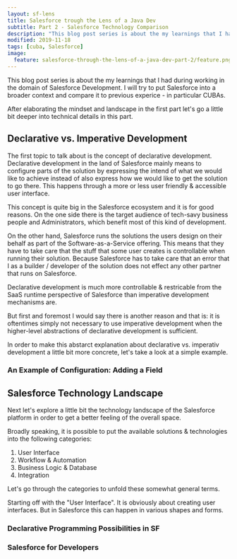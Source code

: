 ```yaml
---
layout: sf-lens
title: Salesforce trough the Lens of a Java Dev
subtitle: Part 2 - Salesforce Technology Comparison
description: "This blog post series is about the my learnings that I had during working in the domain of Salesforce Development. I will try to put SF into a broader context and compare it to previous experice - in particular CUBA"
modified: 2019-11-18
tags: [cuba, Salesforce]
image:
  feature: salesforce-through-the-lens-of-a-java-dev-part-2/feature.png
---
```

This blog post series is about the my learnings that I had during working in the domain of Salesforce Development. I will try to put Salesforce into a broader context and compare it to previous experice - in particular CUBAs.

<!-- more -->

After elaborating the mindset and landscape in the first part let's go a little bit deeper into technical details in this part. 

## Declarative vs. Imperative Development

The first topic to talk about is the concept of declarative development. Declarative development in the land of Salesforce mainly means to configure parts of the solution by expressing the intend of what we would like to achieve instead of also express how we would like to get the solution to go there. This happens through a more or less user friendly & accessible user interface.

This concept is quite big in the Salesforce ecosystem and it is for good reasons. On the one side there is the target audience of tech-savy business people and Administrators, which benefit most of this kind of development. 

On the other hand, Salesforce runs the solutions the users design on their behalf as part of the Software-as-a-Service offering. This means that they have to take care that the stuff that some user creates is controllable when running their solution. Because Salesforce has to take care that an error that I as a builder / developer of the solution does not effect any other partner that runs on Salesforce.

Declarative development is much more controllable & restricable from the SaaS runtime perspective of Salesforce than imperative development mechanisms are.

But first and foremost I would say there is another reason and that is: it is oftentimes simply not necessary to use imperative development when the higher-level abstractions of declarative development is sufficient.

In order to make this abstarct explanation about declarative vs. imperativ development a little bit more concrete, let's take a look at a simple example.


### An Example of Configuration: Adding a Field



## Salesforce Technology Landscape

Next let's explore a little bit the technology landscape of the Salesforce platform in order to get a better feeling of the overall space.

Broadly speaking, it is possible to put the available solutions & technologies into the following categories:

1. User Interface
2. Workflow & Automation
3. Business Logic & Database
4. Integration

Let's go through the categories to unfold these somewhat general terms.

Starting off with the "User Interface". It is obviously about creating user interfaces. But in Salesforce this can happen in various shapes and forms. 

### Declarative Programming Possibilities in SF

### Salesforce for Developers



## 
